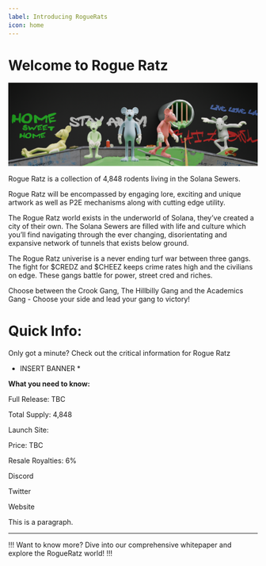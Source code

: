 ```yaml
---
label: Introducing RogueRats
icon: home
---
```

# Welcome to Rogue Ratz
![](static/banner4.png)

Rogue Ratz is a collection of 4,848 rodents living in the Solana Sewers. 

Rogue Ratz will be encompassed by engaging lore, exciting and unique artwork as well as P2E mechanisms along with cutting edge utility. 

The Rogue Ratz world exists in the underworld of Solana, they’ve created a city of their own. The Solana Sewers are filled with life and culture which you’ll find navigating through the ever changing, disorientating and expansive network of tunnels that exists below ground. 

The Rogue Ratz univerise is a never ending turf war between three gangs. The fight for $CREDZ and $CHEEZ keeps crime rates high and the civilians on edge. These gangs battle for power, street cred and riches. 

Choose between the Crook Gang, The Hillbilly Gang and the Academics Gang - Choose your side and lead your gang to victory! 

# Quick Info:

Only got a minute? Check out the critical information for Rogue Ratz 

* INSERT BANNER * 

**What you need to know:**

Full Release: TBC

Total Supply: 4,848

Launch Site: 

Price: TBC

Resale Royalties: 6%

Discord

Twitter

Website

This is a paragraph.

---

!!!
Want to know more? Dive into our comprehensive whitepaper and explore the RogueRatz world!
!!!
